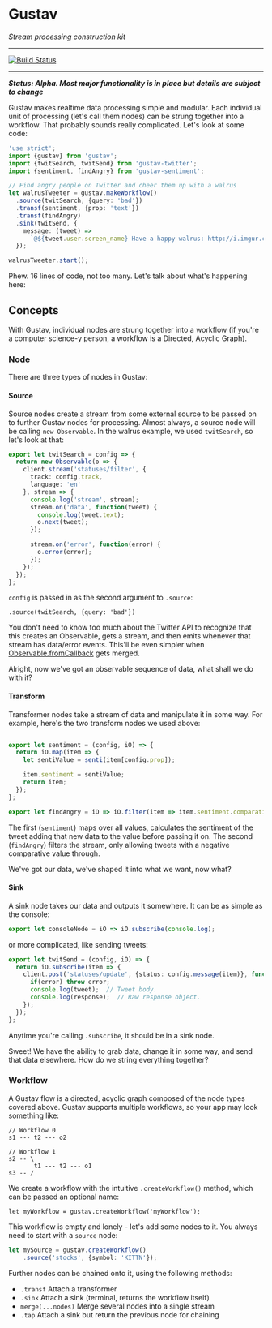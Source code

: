# Gustav

*Stream processing construction kit*

---

[![Build Status](https://travis-ci.org/SomeKittens/gustav.svg?branch=master)](https://travis-ci.org/SomeKittens/gustav)

---

***Status: Alpha.  Most major functionality is in place but details are subject to change***

Gustav makes realtime data processing simple and modular.  Each individual unit of processing (let's call them nodes) can be strung together into a workflow.  That probably sounds really complicated.  Let's look at some code:

```typescript
'use strict';
import {gustav} from 'gustav';
import {twitSearch, twitSend} from 'gustav-twitter';
import {sentiment, findAngry} from 'gustav-sentiment';

// Find angry people on Twitter and cheer them up with a walrus
let walrusTweeter = gustav.makeWorkflow()
  .source(twitSearch, {query: 'bad'})
  .transf(sentiment, {prop: 'text'})
  .transf(findAngry)
  .sink(twitSend, {
    message: (tweet) =>
      `@${tweet.user.screen_name} Have a happy walrus: http://i.imgur.com/T9kVIAq.jpg`
  });

walrusTweeter.start();
```

Phew.  16 lines of code, not too many.  Let's talk about what's happening here:

## Concepts

With Gustav, individual nodes are strung together into a workflow (if you're a computer science-y person, a workflow is a Directed, Acyclic Graph).

### Node

There are three types of nodes in Gustav:

#### Source

Source nodes create a stream from some external source to be passed on to further Gustav nodes for processing.  Almost always, a source node will be calling `new Observable`.  In the walrus example, we used `twitSearch`, so let's look at that:

```typescript
export let twitSearch = config => {
  return new Observable(o => {
    client.stream('statuses/filter', {
      track: config.track,
      language: 'en'
    }, stream => {
      console.log('stream', stream);
      stream.on('data', function(tweet) {
        console.log(tweet.text);
        o.next(tweet);
      });

      stream.on('error', function(error) {
        o.error(error);
      });
    });
  });
};
```

`config` is passed in as the second argument to `.source`:

    .source(twitSearch, {query: 'bad'})

You don't need to know too much about the Twitter API to recognize that this creates an Observable, gets a stream, and then emits whenever that stream has data/error events.  This'll be even simpler when [Observable.fromCallback](https://github.com/ReactiveX/RxJS/pull/729) gets merged.

Alright, now we've got an observable sequence of data, what shall we do with it?

#### Transform

Transformer nodes take a stream of data and manipulate it in some way.  For example, here's the two transform nodes we used above:

```typescript

export let sentiment = (config, iO) => {
  return iO.map(item => {
    let sentiValue = senti(item[config.prop]);

    item.sentiment = sentiValue;
    return item;
  });
};

export let findAngry = iO => iO.filter(item => item.sentiment.comparative < 0);
```

The first (`sentiment`) maps over all values, calculates the sentiment of the tweet adding that new data to the value before passing it on.  The second (`findAngry`) filters the stream, only allowing tweets with a negative comparative value through.

We've got our data, we've shaped it into what we want, now what?

#### Sink

A sink node takes our data and outputs it somewhere.  It can be as simple as the console:

```typescript
export let consoleNode = iO => iO.subscribe(console.log);
```

or more complicated, like sending tweets:

```typescript
export let twitSend = (config, iO) => {
  return iO.subscribe(item => {
    client.post('statuses/update', {status: config.message(item)}, function(error, tweet, response){
      if(error) throw error;
      console.log(tweet);  // Tweet body.
      console.log(response);  // Raw response object.
    });
  });
};
```

Anytime you're calling `.subscribe`, it should be in a sink node.

Sweet!  We have the ability to grab data, change it in some way, and send that data elsewhere.  How do we string everything together?

### Workflow

A Gustav flow is a directed, acyclic graph composed of the node types covered above.  Gustav supports multiple workflows, so your app may look something like:

```
// Workflow 0
s1 --- t2 --- o2

// Workflow 1
s2 -- \
       t1 --- t2 --- o1
s3 -- /
```

We create a workflow with the intuitive `.createWorkflow()` method, which can be passed an optional name:

    let myWorkflow = gustav.createWorkflow('myWorkflow');

This workflow is empty and lonely - let's add some nodes to it.  You always need to start with a `source` node:

```typescript
let mySource = gustav.createWorkflow()
    .source('stocks', {symbol: 'KITTN'});
```

Further nodes can be chained onto it, using the following methods:

 - `.transf` Attach a transformer
 - `.sink` Attach a sink (terminal, returns the workflow itself)
 - `merge(...nodes)` Merge several nodes into a single stream
 - `.tap` Attach a sink but return the previous node for chaining